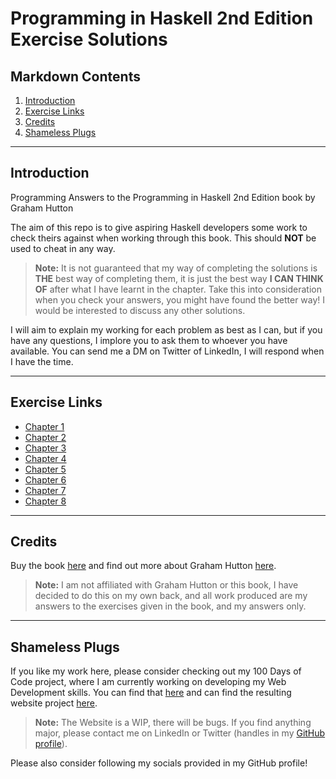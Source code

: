 # Programming in Haskell 2nd Edition Exercise Solutions

## Markdown Contents

1. [Introduction](#introduction)
2. [Exercise Links](#exercise-links)
3. [Credits](#credits)
4. [Shameless Plugs](#shameless-plugs)

---

## Introduction

Programming Answers to the Programming in Haskell 2nd Edition book by Graham Hutton

The aim of this repo is to give aspiring Haskell developers some work to check theirs against when working through this book. This should **NOT** be used to cheat in any way.

>**Note:** It is not guaranteed that my way of completing the solutions is **THE** best way of completing them, it is just the best way **I CAN THINK OF** after what I have learnt in the chapter. Take this into consideration when you check your answers, you might have found the better way! I would be interested to discuss any other solutions.

I will aim to explain my working for each problem as best as I can, but if you have any questions, I implore you to ask them to whoever you have available. You can send me a DM on Twitter of LinkedIn, I will respond when I have the time.

---

## Exercise Links

- [Chapter 1](/docs/chap1.hs)
- [Chapter 2](/docs/chap2.hs)
- [Chapter 3](/docs/chap3.hs)
- [Chapter 4](/docs/chap4.hs)
- [Chapter 5](/docs/chap5.hs)
- [Chapter 6](/docs/chap6.hs)
- [Chapter 7](/docs/chap7.hs)
- [Chapter 8](/docs/chap8.hs)
<!---
- [Chapter 9]
- [Chapter 10]
- [Chapter 11]
- [Chapter 12]
- [Chapter 13]
- [Chapter 14]
- [Chapter 15]
- [Chapter 16]
- [Chapter 17]
--->

---

## Credits

Buy the book [here](https://www.amazon.co.uk/Programming-Haskell-Graham-Hutton/dp/1316626229/ref=tmm_pap_swatch_0?_encoding=UTF8&sr) and find out more about Graham Hutton [here](https://www.cs.nott.ac.uk/~pszgmh/).

>**Note:** I am not affiliated with Graham Hutton or this book, I have decided to do this on my own back, and all work produced are my answers to the exercises given in the book, and my answers only.

---

## Shameless Plugs

If you like my work here, please consider checking out my 100 Days of Code project, where I am currently working on developing my Web Development skills. You can find that [here](https://github.com/CellOrwell/cellorwell.github.io) and can find the resulting website project [here](https://cellorwell.github.io).

>**Note:** The Website is a WIP, there will be bugs. If you find anything major, please contact me on LinkedIn or Twitter (handles in my [GitHub profile](https://github.com/CellOrwell)).

Please also consider following my socials provided in my GitHub profile!
